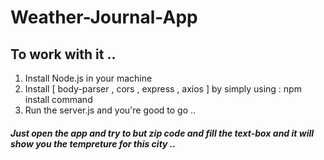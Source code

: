 # Weather-Journal-App

## To work with it ..

1.  Install Node.js in your machine
2.  Install [ body-parser , cors , express , axios ] by simply using : npm install command 
3.  Run the server.js and you're good to go ..

##### Just open the app and try to but zip code and fill the text-box and it will show you the tempreture for this city ..
